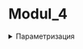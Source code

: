 # Modul_4
<details>
  <summary>Параметризация</summary>
  
## Параметризация:
  
  pytest позволяет написать один тест, а в итоге выполнить 2,3,4,10 тестов, запуская один и тот же тест, но с разными данными.

1. Для параметризации теста с одним параметром используется специальный декоратор
- `@pytest.mark.parametrize(”имя_параметра”, [значение_1, значение_2])` - это декоратор параметризации, который принимает в себя `имя параметра` (как хотите называйте) и список его `значений`для каждого теста.
  
`Синтаксис:`
  
  
  ```
  
  @pytest.mark.parametrize("имя_параметра", [значение_1, значение_2])
def test_numbers(имя_параметра): # Имя параметра прокидывается в качестве аргумента тестового метода
    print(имя_параметра) # Все как в функциях, просто используем прокинутый аргумент
  
  
  ```
  2. Для параметризации теста с несколькими параметрами используется тот же декоратор, но синтаксис немного меняется
  
  ```
  @pytest.mark.parametrize(
	"имя_параметра_1, имя_параметра_2", [ # Параметры
	  (значение_параметра_1, значение_параметра_2), # Первый тест
	  (значение_параметра_1, значение_параметра_2), # Второй тест
	  (значение_параметра_1, значение_параметра_2)  # Третий тест
	]
)
def test_print_people(имя_параметра_1, имя_параметра_2):
    print(имя_параметра_1, имя_параметра_2)
  
  ```
  
  Когда у нас несколько параметров, то значения помещаются внутрь кортежа, где каждый элемент кортежа соответствует значение каждого параметра. Можно просто представить себе табличку)
  
  |        | имя_параметра_1               | имя_параметра_2 |
| ------------- |:------------------:| -----:|
| Тест 1     | значение_параметра_1    | значение_параметра_2|
| Тест 2     | значение_параметра_1 |   значение_параметра_2 |
| Тест 3  | значение_параметра_1        |    значение_параметра_2 |
  
  
Markdown | не такой | красивый
--- | --- | ---
*Но выводится* | `так же` | **клево**
1 | 2 | 3
  
  ## Разбор примеров
  
  ## `Один` параметр
  
  Aбстрактный пример:
  В данном примере мы прописываем параметризацию в одну строчку без кортежа, но с большим количеством значений, это будет нечитабельно. Поэтому предлагаю использовать перенос строк (будет похоже на табличку):
  
```
  @pytest.mark.parametrize(
	"имя_параметра", [
	   значение_1, # Значение параметра для первого теста
	   значение_2, 
	   значение_3, 
	   значение_4,
	   значение_5,
	   значение_6
	]
)
def test_numbers(имя_параметра):
    print(имя_параметра)
  
```
  
  Реальный пример:
	
```
  @pytest.mark.parametrize(
	"number",
	[ 
	    "One", # Тест 1
	    "Two", # Тест 2
	    "Three", # Тест 3
	    "Four", # Тест 4
	    "Five", # Тест 5
	] 
)
def test_print_numbers(number):
    print(number)
  
```
  
  При запуске такого теста, мы увидим, что у нас запустилось 5 тестов, и в каждом отображается значение нашего параметра, а также наш принт. Мы видим, что он тоже меняется, так как через него мы выводим значение параметра.
  
  `Пример 1:` Перепишем наши тесты с прошлого урока в один.
  
	
```
  import pytest

from selenium import webdriver
from selenium.webdriver.chrome.service import Service
from webdriver_manager.chrome import ChromeDriverManager


class TestPages: # Название тестового класса

    def setup(self):
        self.service = Service(ChromeDriverManager().install())
        self.driver = webdriver.Chrome(service=self.service)
	   
    def test_open_login_page(self):
        self.driver.get("https://demoqa.com/login")
        assert self.driver.current_url == "https://demoqa.com/login", "Ошибка"
		
    def test_open_books_page(self):
        self.driver.get("https://demoqa.com/books")
        assert self.driver.current_url == "https://demoqa.com/books", "Ошибка"
		
    def test_open_profile_page(self):
        self.driver.get("https://demoqa.com/profile")
        assert self.driver.current_url == "https://demoqa.com/profile", "Ошибка"

    def teardown(self):
        self.driver.close()
  
```
  
  Мы видим, что в наших тестах меняются ссылки для открытия и проверки, соответственно, мы без проблем можем написать один параметризированный тест, в котором обозначим следующее:

- Тест назовем просто `test_open_page()`
- `имя_параметра` у нас будет `domain`
- в качестве значений будем прокидывать наши ссылки

## Шаг 1 - пропишем декоратор параметризации:
  
```
  @pytest.mark.parametrize(
	"domain", 
	[
	  "https://demoqa.com/login", # domain для первого теста
	  "https://demoqa.com/books", # domain для второго теста
	  "https://demoqa.com/profile" # domain для третьего теста
	]
)
  
```
  ## Шаг 2 - Прокинем имя параметра в тест
  
```
  import pytest

from selenium import webdriver
from selenium.webdriver.chrome.service import Service
from webdriver_manager.chrome import ChromeDriverManager

class TestPages:

    def setup(self):
        self.service = Service(ChromeDriverManager().install())
        self.driver = webdriver.Chrome(service=self.service)

    @pytest.mark.parametrize(
        "domain",
        [
            "https://demoqa.com/login", # URL для первого теста
            "https://demoqa.com/books", # URL для второго теста
            "https://demoqa.com/profile" # URL для третьего теста
        ]
    )
    def test_open_page(self, domain): # Прокидываем URL в тест
        self.driver.get(domain)
        assert self.driver.current_url == domain, "Ошибка"

    def teardown(self):
        self.driver.quit()
  
```
  Готово, как итог у нас очень сильно сократился код и у нас все так же 3 теста.
  
	`Немного магии:` Возьмем тот же пример, но используем магию вне хогвартса! Для разнообразия я добавлю пример с библиотекой `requests` для проверки доступности страницы путем запроса к ней.

1. Я вынесу все ссылки в `.txt файл`
2. Я буду построчно считывать ссылки из файла и подставлять в качестве значения
3. Использую метод `strip()` чтобы очистить ссылки от пробелов и прочего (на всякий случай)
	Пример с `Selenium`
  
```
	
	import pytest

from selenium import webdriver
from selenium.webdriver.chrome.service import Service
from webdriver_manager.chrome import ChromeDriverManager

class TestPages:

    def setup(self):
        self.service = Service(ChromeDriverManager().install())
        self.driver = webdriver.Chrome(service=self.service)

    @pytest.mark.parametrize("domain", open("domains.txt").readlines())   
    def test_open_page(self, domain): # Прокидываем URL в тест
         self.driver.get(f{domain.strip()})
         assert self.driver.current_url == domain, "Ошибка"

    def teardown(self):
        self.driver.quit()
	

	
```
	
	Пример с `Requests`
	
```
	
	import pytest
import requests

class TestPages:

    @pytest.mark.parametrize("domain", open("domains.txt").readlines())
    def test_domain(self, domain):
        url = f"{domain.strip()}"
        response = requests.get(url)
        assert response.status_code == 200
	
```
	
	Вот еще один простой пример, тут мы загружаем разные файлы в окно загрузки:
	
	
```
	
	import pytest
import os

from selenium import webdriver
from selenium.webdriver.chrome.service import Service
from webdriver_manager.chrome import ChromeDriverManager

class TestPages:

    def setup(self):
        self.service = Service(ChromeDriverManager().install())
        self.driver = webdriver.Chrome(service=self.service)

    @pytest.mark.parametrize(
    "path_to_file",
      [
        (f"{os.getcwd()}/uploads/document.doc"),
        (f"{os.getcwd()}/uploads/image.jpg"),
        (f"{os.getcwd()}/uploads/music.mp3"),
      ]
    )
    def test_file_upload(self, path_to_file):
        self.driver.get("http://the-internet.herokuapp.com/upload")
        self.driver.find_element("xpath", "//input[@type='file']").send_keys(path_to_file)
        time.sleep(2)

    def teardown(self):
        self.driver.quit()
	
```
	
	## Несколько параметров
	
	Что если параметров больше, чем 1? В таком случае ничего сложного, все по аналогии, но с упаковкой значений в кортежи (вспоминаем табличку изученную в начале темы).
	
```
	
	import pytest
import requests

class TestPages:

    @pytest.mark.parametrize(
      "name, age", [ # Параметры
          ("Ivan", 23), # Значения для первого теста (name, age)
          ("Anna", 32), # Значения для второго теста (name, age)
          ("Max", 17)  # Значения для третьего теста (name, age)
        ]
    )
    def test_print_people(self, name, age):
        print(name, age)
```
	
	В конечном итоге мы увидем успешное выполнение трех тестов с разными значениями)
	
	В примере ниже я буду проверять не только domain, но и title страницы, соответственно, я буду передавать их в качестве значений параметров:
```
	
	
import pytest
import requests

from selenium import webdriver
from selenium.webdriver.chrome.service import Service
from webdriver_manager.chrome import ChromeDriverManager

class TestPages:

    def setup(self):
        self.service = Service(ChromeDriverManager().install())
        self.driver = webdriver.Chrome(service=self.service)

    @pytest.mark.parametrize(
        "domain, title",[
	    ("https://demoqa.com/login", "ToolsQA"), # значения domain и title для первого теста
            ("https://wikipedia.ru", "Wikipedia"), # значения domain и title для второго теста
            ("https://yandex.ru", "Yandex") # значения domain и title для третьего теста
      ]
    )
    def test_open_page(self, domain, title): # Прокидываем domain и title в тест
        self.driver.get(domain)
        assert self.driver.current_url == domain, "Ошибка"
        assert self.driver.title == title, "Ошибка"

    def teardown(self):
        self.driver.quit()	
	
```
	
	Отлично, все так же хорошо работает)
	
</details>	
